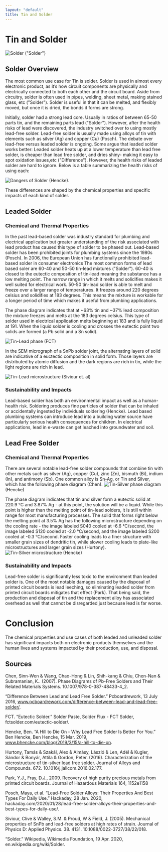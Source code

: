 ```yaml
---
layout: "default"
title: Tin and Solder
---
```

# Tin and Solder
![Solder](images/solder.jpg) ("Solder")
## Solder Overview
The most common use case for Tin is solder. Solder is used in almost every electronic product, as it’s how circuit components are physically and electrically connected to both each other and the circuit board. Aside from circuitry, solder is often used in pipes, welding, sheet metal, making stained glass, etc ("Solder"). Solder is useful in that it can be melted, and flexibly moved, but once it is dried, the bonds it forms are strong.

Initially, solder had a strong lead core. Usually in ratios of between 65-50 parts tin, and the remaining parts lead ("Solder"). However, after the health risks of lead were discovered, the industry switched over to using mostly lead-free solder. Lead-free solder is usually made using alloys of tin with elements such as silver (Ag) and copper (Cu) (Posch). The debate over lead-free versus leaded solder is ongoing. Some argue that leaded solder works better: Leaded solder heats up at a lower temperature than lead free solder, is cheaper than lead free solder, and dries shiny- making it easy to spot oxidation issues,etc ("Difference"). However, the health risks of leaded solder are hard to ignore. Below is a table summarizing the health risks of using each:

![Dangers of Solder](images/leadbad.JPG) (Hencke).

These differences are shaped by the chemical properties and specific impacts of each kind of solder.

## Leaded Solder
### Chemical and Thermal Properties
In the past lead-based solder was industry standard  for plumbing and electrical application but greater understanding of the risk associated with lead product has caused this type of solder to be phased out.  Lead-based solder has been prohibited joints for plumbing systems since the 1980s (Posch).  In 2006, the European Union has functionally prohibited lead-based solder in consumer electronics
The most common forms of lead based soler are 60-40 and 50-50 tin-lead mixtures ("Solder"). 60-40 is closed to the eutectic composition of tin-lead meaning the substance has a low melting point.  The narrow range in which it melts and solidifies makes it well suited for electrical work.  50-50 tin-lead solder is able to melt and freeze over a larger range of temperatures.  It freezes around 220 degrees celsius and solidifies at 183 degrees.  This means the mixture is workable for a longer period of time which makes it useful from plumbing applications.

The phase diagram indicates that at ~63% tin and ~37% lead composition the mixture freezes and melts at the 183 degrees celsius.  This type of solder used in electrical application melts beginning at 183 and is fully liquid at 191.  When the liquid solder is cooling and crosses the eutectic point two solids are formed (a Pb solid and a Sn solid).

![Tin-Lead phase](images/phase_snpb.png) (FCT)

In the SEM micrograph of a SnPb solder joint, the alternating layers of solid are indicative of a euctectic composition in solid form. Those layers are distributed by atomic diffusion and the dark regions are rich in tin, while the light regions are rich in lead.  

![Tin-Lead microstructure](images/micgro_tin.png) (Siviour et. al)




### Sustainability and Impacts
Lead-based solder has both an environmental impact as well as a human-health risk.  Soldering produces fine particles of solder that can be inhaled or accidentally ingested by individuals soldering (Hencke).  Lead based plumbing systems can introduce lead into a building water source have particularly serious health consequences for children.  In electrical applications, lead in e-waste can get leached into groundwater and soil.  

## Lead Free Solder
### Chemical and Thermal Properties
There are several notable lead-free solder compounds that combine tin with other metals such as silver (Ag), copper (Cu), zinc (Zn), bismuth (Bi), indium (In), and antimony (Sb). One common alloy is Sn-Ag, or Tin and Silver, which has the following phase diagram (Chen). 
![Tin-Silver phase diagram](images/unleaded-phase-diagram.PNG) (Hencke)

The phase diagram indicates that tin and silver form a eutectic solid at 220.9 °C and 3.87% Ag - at this point, the solution will be a liquid. While this point is higher than the melting point of tin-lead solders, it is still within range for most manufacturing processes. The solid that forms right below the melting point at 3.5% Ag has the following microstructure depending on the cooling rate - the image labeled S040 cooled at -6.6 °C/second, the image labeled S120 cooled at -2.0 °C/second, and the image labeled S200 cooled at -0.3 °C/second. Faster cooling leads to a finer structure with smaller grain sizes of dendritic tin, while slower cooling leads to plate-like microstructures and larger grain sizes (Hurtony).
![Tin-Silver microstructure](images/unleaded-microstructure.PNG) (Hencke)

### Sustainability and Impacts
Lead-free solder is significantly less toxic to the environment than leaded solder is. One of the most notable damages caused by the disposal of printed circuit boards is lead leeching, so eliminating leaded solder from printed circuit boards mitigates that effect (Park). That being said, the production and disposal of tin and the replacement alloy has associated overhead as well that cannot be disregarded just because lead is far worse.

# Conclusion
The chemical properties and use cases of both leaded and unleaded solder has significant impacts both on electronic products themselves and the human lives and systems impacted by their production, use, and disposal.

## Sources 
Chen, Sinn-Wen & Wang, Chao-Hong & Lin, Shih-kang & Chiu, Chen-Nan & Subramanian, K.. (2007). Phase Diagrams of Pb-Free Solders and Their Related Materials Systems. 10.1007/978-0-387-48433-4_2. 

“Difference Between Lead and Lead Free Solder.” Pcboardrework, 13 July 2016, www.pcboardrework.com/difference-between-lead-and-lead-free-solder/.

FCT. “Eutectic Solder.” Solder Paste, Solder Flux - FCT Solder, fctsolder.com/eutectic-solder/.

Hencke, Ben. “A Hill to Die On - Why Lead Free Solder Is Better For You.” Ben Hencke, Ben Hencke, 15 Mar. 2019, www.bhencke.com/blog/2019/3/15/a-hill-to-die-on.

Hurtony, Tamás & Szakál, Alex & Almásy, László & Len, Adél & Kugler, Sándor & Bonyár, Attila & Gordon, Peter. (2016). Characterization of the microstructure of tin-silver lead free solder. Journal of Alloys and Compounds. 672. 10.1016/j.jallcom.2016.02.177.

Park, Y.J., Fray, D.J., 2009. Recovery of high purity precious metals from printed circuit boards. Journal of Hazardous Materials 164, 1152e1158

Posch, Maya, et al. “Lead-Free Solder Alloys: Their Properties And Best Types For Daily Use.” Hackaday, 28 Jan. 2020, hackaday.com/2020/01/28/lead-free-solder-alloys-their-properties-and-best-types-for-daily-use/.

Siviour, Clive & Walley, S.M. & Proud, W & Field, J. (2005). Mechanical properties of SnPb and lead-free solders at high rates of strain. Journal of Physics D: Applied Physics. 38. 4131. 10.1088/0022-3727/38/22/018. 

“Solder.” Wikipedia, Wikimedia Foundation, 19 Apr. 2020, en.wikipedia.org/wiki/Solder.



